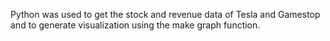 Python was used to get the stock and revenue data of Tesla and Gamestop and to generate visualization using the make graph function.
